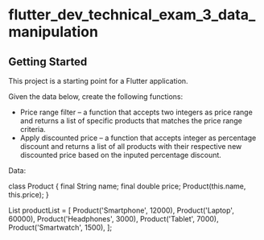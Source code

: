 # flutter_dev_technical_exam_3_data_manipulation

## Getting Started

This project is a starting point for a Flutter application.

Given the data below, create the following functions:

- Price range filter – a function that accepts two integers as price range and returns a list of specific products that matches the price range criteria.
- Apply discounted price – a function that accepts integer as percentage discount and returns a list of all products with their respective new discounted price based on the inputed percentage discount.

Data:

class Product {
  final String name;
  final double price;
  Product(this.name, this.price);
}

List<Product> productList = [
    Product('Smartphone', 12000),
    Product('Laptop', 60000),
    Product('Headphones', 3000),
    Product('Tablet', 7000),
    Product('Smartwatch', 1500),
  ];
